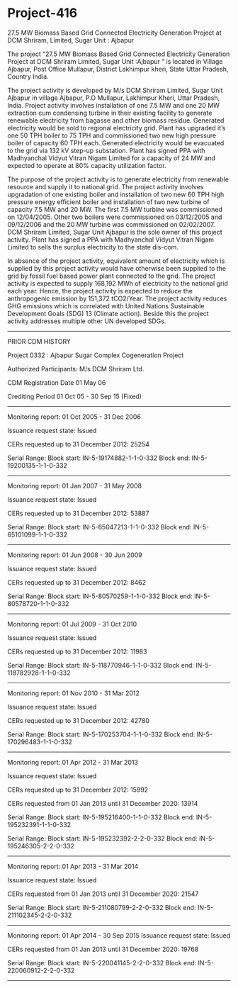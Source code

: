 # Project-416
27.5 MW Biomass Based Grid Connected Electricity Generation Project at DCM Shriram, Limited, Sugar Unit : Ajbapur

The project “27.5 MW Biomass Based Grid Connected Electricity Generation Project at DCM
Shriram Limited, Sugar Unit :Ajbapur ” is located in Village Ajbapur, Post Office Mullapur, District
Lakhimpur kheri, State Uttar Pradesh, Country India.

The project activity is developed by M/s DCM Shriram Limited, Sugar Unit Ajbapur in village
Ajbapur, P.O Mullapur, Lakhimpur Kheri, Uttar Pradesh, India. Project activity involves installation
of one 7.5 MW and one 20 MW extraction cum condensing turbine in their existing facility to generate
renewable electricity from bagasse and other biomass residue. Generated electricity would be sold to
regional electricity grid. Plant has upgraded it’s one 50 TPH boiler to 75 TPH and commissioned two
new high pressure boiler of capacity 60 TPH each. Generated electricity would be evacuated to the
grid via 132 kV step-up substation. Plant has signed PPA with Madhyanchal Vidyut Vitran Nigam
Limited for a capacity of 24 MW and expected to operate at 80% capacity utilization factor.

The purpose of the project activity is to generate electricity from renewable resource and supply it to
national grid. The project activity involves upgradation of one existing boiler and installation of two
new 60 TPH high pressure energy efficient boiler and installation of two new turbine of capacity 7.5
MW and 20 MW. The first 7.5 MW turbine was commissioned on 12/04/2005. Other two boilers were
commissioned on 03/12/2005 and 09/12/2006 and the 20 MW turbine was commissioned on
02/02/2007. DCM Shriram Limited, Sugar Unit Ajbapur is the sole owner of this project activity.
Plant has signed a PPA with Madhyanchal Vidyut Vitran Nigam Limited to sells the surplus electricity
to the state dis-com.

In absence of the project activity, equivalent amount of electricity which is supplied by this project
activity would have otherwise been supplied to the grid by fossil fuel based power plant connected to
the grid. The project activity is expected to supply 168,192 MWh of electricity to the national grid
each year. Hence, the project activity is expected to reduce the anthropogenic emission by 151,372 tCO2/Year.
The project activity reduces GHG emissions which is correlated with United Nations Sustainable
Development Goals (SDG) 13 (Climate action). Beside this the project activity addresses multiple
other UN developed SDGs. 
_________________________
PRIOR CDM HISTORY

Project 0332 : Ajbapur Sugar Complex Cogeneration Project

Authorized Participants: M/s DCM Shriram Ltd.

CDM Registration Date	01 May 06   

Crediting Period	01 Oct 05 - 30 Sep 15 (Fixed)
____________________
Monitoring report: 01 Oct 2005 - 31 Dec 2006 

Issuance request state: Issued

CERs requested up to 31 December 2012: 25254

Serial Range: Block start: IN-5-19174882-1-1-0-332      Block end: IN-5-19200135-1-1-0-332
____________________________
Monitoring report: 01 Jan 2007 - 31 May 2008

Issuance request state: Issued

CERs requested up to 31 December 2012: 53887

Serial Range: Block start: IN-5-65047213-1-1-0-332      Block end: IN-5-65101099-1-1-0-332
_________________________________
Monitoring report: 01 Jun 2008 - 30 Jun 2009 

Issuance request state: Issued

CERs requested up to 31 December 2012: 8462

Serial Range: Block start: IN-5-80570259-1-1-0-332      Block end: IN-5-80578720-1-1-0-332
______________________
Monitoring report: 01 Jul 2009 - 31 Oct 2010 

Issuance request state: Issued

CERs requested up to 31 December 2012: 11983

Serial Range: Block start: IN-5-118770946-1-1-0-332      Block end: IN-5-118782928-1-1-0-332
_____________________
Monitoring report: 01 Nov 2010 - 31 Mar 2012 

Issuance request state: Issued

CERs requested up to 31 December 2012: 42780

Serial Range: Block start: IN-5-170253704-1-1-0-332      Block end: IN-5-170296483-1-1-0-332
__________________
Monitoring report: 01 Apr 2012 - 31 Mar 2013 

Issuance request state: Issued

CERs requested up to 31 December 2012: 15992

CERs requested from 01 Jan 2013 until 31 December 2020: 13914

Serial Range: Block start: IN-5-195216400-1-1-0-332      Block end: IN-5-195232391-1-1-0-332

Serial Range: Block start: IN-5-195232392-2-2-0-332      Block end: IN-5-195246305-2-2-0-332
_________________________
Monitoring report: 01 Apr 2013 - 31 Mar 2014 

Issuance request state: Issued

CERs requested from 01 Jan 2013 until 31 December 2020: 21547

Serial Range: Block start: IN-5-211080799-2-2-0-332      Block end: IN-5-211102345-2-2-0-332
_____________________
Monitoring report: 01 Apr 2014 - 30 Sep 2015 
Issuance request state: Issued

CERs requested from 01 Jan 2013 until 31 December 2020: 19768

Serial Range: Block start: IN-5-220041145-2-2-0-332      Block end: IN-5-220060912-2-2-0-332
_______________________


